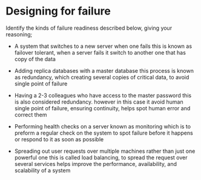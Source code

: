 # Designing for failure

Identify the kinds of failure readiness described below, giving your reasoning;

- A system that switches to a new server when one fails
this is known as failover tolerant, when a server fails it switch to another one that has copy of the data

- Adding replica databases with a master database
this process is known as redundancy, which creating several copies of critical data, to avoid single point of failure 

- Having a 2-3 colleagues who have access to the master password
this is also considered redundancy. however in this case it avoid human single point of  failure, ensuring continuity, helps spot human error and correct them

- Performing health checks on a server
known as monitoring which is to preform a regular check on the system to spot failure  before it happens or respond to it as soon as possible 

- Spreading out user requests over multiple machines rather than just one powerful one
this is called load balancing, to spread the request over several services helps improve the performance, availability, and scalability of a system